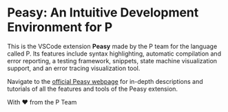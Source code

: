 # Peasy: An Intuitive Development Environment for P

This is the VSCode extension **Peasy** made by the P team for the language called P. Its features include syntax highlighting, automatic compilation and error reporting, a testing framework, snippets, state machine visualization support, and an error tracing visualization tool.

Navigate to the [official Peasy webpage](https://p-org.github.io/peasy-ide-vscode/) for in-depth descriptions and tutorials of all the features and tools of the Peasy extension.

<p align="left">
With ❤️ from the P Team
</p>
